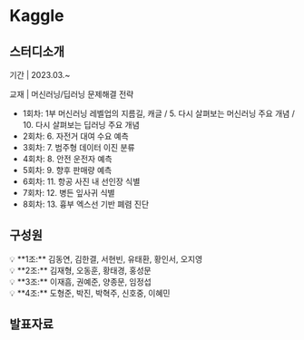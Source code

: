 # Kaggle

## 스터디소개

기간 | 2023.03.~

교재 | 머신러닝/딥러닝 문제해결 전략

- 1회차: 1부 머신러닝 레벨업의 지름길, 캐글 / 5. 다시 살펴보는 머신러닝 주요 개념 / 10. 다시 살펴보는 딥러닝 주요 개념
- 2회차: 6. 자전거 대여 수요 예측
- 3회차: 7. 범주형 데이터 이진 분류
- 4회차: 8. 안전 운전자 예측
- 5회차: 9. 향후 판매량 예측
- 6회차: 11. 항공 사진 내 선인장 식별
- 7회차: 12. 병든 잎사귀 식별
- 8회차: 13. 흉부 엑스선 기반 폐렴 진단

## 구성원

<aside>
💡 **1조:** 김동연, 김한결, 서현빈, 유태환, 황인서, 오지영

</aside>

<aside>
💡 **2조:** 김재형, 오동훈, 황태경, 홍성문

</aside>

<aside>
💡 **3조:** 이재흠, 권예준, 양종문, 임정섭

</aside>

<aside>
💡 **4조:** 도형준, 박진, 박혁주, 신호중, 이혜민

</aside>

## 발표자료

[ ](Kaggle%20bc5eec7712184b5f97c1a14ad8ae4fc5/Untitled%20a68f2ad6e5ff40e398f10e8cccc6ca1b.csv)